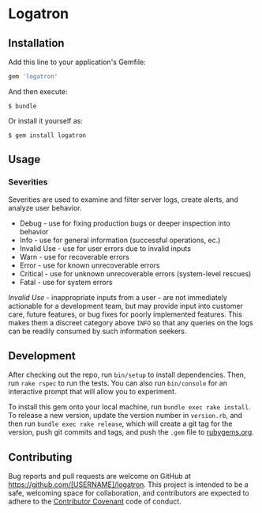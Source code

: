 # Logatron

## Installation

Add this line to your application's Gemfile:

```ruby
gem 'logatron'
```

And then execute:

    $ bundle

Or install it yourself as:

    $ gem install logatron

## Usage

### Severities
Severities are used to examine and filter server logs, create alerts, and analyze user behavior.

* Debug - use for fixing production bugs or deeper inspection into behavior
* Info - use for general information (successful operations, ec.)
* Invalid Use - use for user errors due to invalid inputs
* Warn - use for recoverable errors
* Error - use for known unrecoverable errors
* Critical - use for unknown unrecoverable errors (system-level rescues)
* Fatal - use for system errors

*Invalid Use* - inappropriate inputs from a user - are not immediately actionable for a development team, but may provide input into customer care, future features, or bug fixes for poorly implemented features. This makes them a discreet category above `INFO` so that any queries on the logs can be readily consumed by such information seekers.

## Development

After checking out the repo, run `bin/setup` to install dependencies. Then, run `rake rspec` to run the tests. You can also run `bin/console` for an interactive prompt that will allow you to experiment.

To install this gem onto your local machine, run `bundle exec rake install`. To release a new version, update the version number in `version.rb`, and then run `bundle exec rake release`, which will create a git tag for the version, push git commits and tags, and push the `.gem` file to [rubygems.org](https://rubygems.org).

## Contributing

Bug reports and pull requests are welcome on GitHub at https://github.com/[USERNAME]/logatron. This project is intended to be a safe, welcoming space for collaboration, and contributors are expected to adhere to the [Contributor Covenant](contributor-covenant.org) code of conduct.


